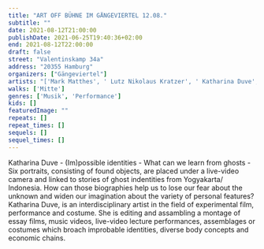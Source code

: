 ```yaml
---
title: "ART OFF BÜHNE IM GÄNGEVIERTEL 12.08."
subtitle: ""
date: 2021-08-12T21:00:00
publishDate: 2021-06-25T19:40:36+02:00
end: 2021-08-12T22:00:00
draft: false
street: "Valentinskamp 34a"
address: "20355 Hamburg"
organizers: ["Gängeviertel"]
artists: "['Mark Matthes', ' Lutz Nikolaus Kratzer', ' Katharina Duve', ' Christine Ebeling']"
walks: ['Mitte']
genres: ['Musik', 'Performance']
kids: []
featuredImage: ""
repeats: []
repeat_times: []
sequels: []
sequel_times: []
---
```


Katharina Duve - (Im)possible identities - What can we learn from ghosts - Six portraits, consisting of found objects, are placed under a live-video camera and linked to stories of ghost indentities from Yogyakarta/ Indonesia. How can those biographies help us to lose our fear about the unknown and widen our imagination about the variety of personal features? Katharina Duve, is an interdisciplinary artist in the field of experimental film, performance and costume. She is editing and assambling a montage of essay films, music videos, live-video lecture performances, assemblages or costumes which broach improbable identities, diverse body concepts and economic chains.